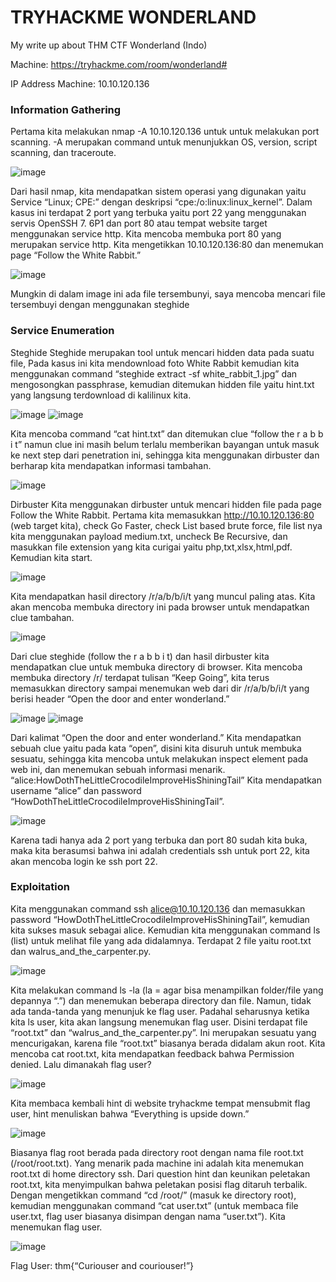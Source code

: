 # TRYHACKME WONDERLAND
My write up about THM CTF Wonderland (Indo)

Machine: https://tryhackme.com/room/wonderland#

IP Address Machine: 10.10.120.136

### Information Gathering
Pertama kita melakukan nmap -A 10.10.120.136 untuk untuk melakukan port scanning. -A merupakan command untuk menunjukkan OS, version, script scanning, dan traceroute.

![image](https://user-images.githubusercontent.com/88881191/218485265-310c0f6c-929c-4f1d-8242-5fedb35aa8d2.png)

Dari hasil nmap, kita mendapatkan sistem operasi yang digunakan yaitu Service “Linux; CPE:” dengan deskripsi “cpe:/o:linux:linux_kernel”. Dalam kasus ini terdapat 2 port yang terbuka yaitu port 22 yang menggunakan servis OpenSSH 7. 6P1 dan port 80 atau tempat website target menggunakan service http. Kita mencoba membuka port 80 yang merupakan service http. Kita mengetikkan 10.10.120.136:80 dan menemukan page “Follow the White Rabbit.”

![image](https://user-images.githubusercontent.com/88881191/218485689-c467a4bc-ad71-4714-89a4-8716efa8d73d.png)

Mungkin di dalam image ini ada file tersembunyi, saya mencoba mencari file tersembuyi dengan menggunakan steghide

### Service Enumeration
Steghide
Steghide merupakan tool untuk mencari hidden data pada suatu file, Pada kasus ini kita mendownload foto White Rabbit kemudian kita menggunakan command “steghide extract -sf white_rabbit_1.jpg” dan mengosongkan passphrase, kemudian ditemukan hidden file yaitu hint.txt yang langsung terdownload di kalilinux kita.

![image](https://user-images.githubusercontent.com/88881191/218485705-382f9e62-9cc3-4507-8d1d-ca056d282444.png)
![image](https://user-images.githubusercontent.com/88881191/218485746-1b5ef995-3554-46bd-a3c0-a3dfa197a3a5.png)

Kita mencoba command “cat hint.txt” dan ditemukan clue “follow the r a b b i t” namun clue ini masih belum terlalu memberikan bayangan untuk masuk ke next step dari penetration ini, sehingga kita menggunakan dirbuster dan berharap kita mendapatkan informasi tambahan.

![image](https://user-images.githubusercontent.com/88881191/218485770-6084bff0-deed-49c8-b7b1-cbbc6c72f9b9.png)

Dirbuster
Kita menggunakan dirbuster untuk mencari hidden file pada page Follow the White Rabbit. Pertama kita memasukkan http://10.10.120.136:80 (web target kita), check Go Faster, check List based brute force, file list nya kita menggunakan payload medium.txt, uncheck Be Recursive, dan masukkan file extension yang kita curigai yaitu php,txt,xlsx,html,pdf. Kemudian kita start.

![image](https://user-images.githubusercontent.com/88881191/218485780-13bf5396-7206-4723-adc1-0cd056e804ef.png)

Kita mendapatkan hasil directory /r/a/b/b/i/t yang muncul paling atas. Kita akan mencoba membuka directory ini pada browser untuk mendapatkan clue tambahan.

![image](https://user-images.githubusercontent.com/88881191/218485780-13bf5396-7206-4723-adc1-0cd056e804ef.png)

Dari clue steghide (follow the r a b b i t) dan hasil dirbuster kita mendapatkan clue untuk membuka directory di browser. Kita mencoba membuka directory /r/ terdapat tulisan “Keep Going”, kita terus memasukkan directory sampai menemukan web dari dir /r/a/b/b/i/t yang berisi header “Open the door and enter wonderland.”

![image](https://user-images.githubusercontent.com/88881191/218485793-6b7acf0a-ad0f-4b9d-8057-ee5a370e5605.png)
![image](https://user-images.githubusercontent.com/88881191/218485807-d394b0c8-c154-4d2a-bd89-da6f5e399b74.png)

Dari kalimat “Open the door and enter wonderland.” Kita mendapatkan sebuah clue yaitu pada kata “open”, disini kita disuruh untuk membuka sesuatu, sehingga kita mencoba untuk melakukan inspect element pada web ini, dan menemukan sebuah informasi menarik. “alice:HowDothTheLittleCrocodileImproveHisShiningTail”
Kita mendapatkan username “alice” dan password “HowDothTheLittleCrocodileImproveHisShiningTail”.

![image](https://user-images.githubusercontent.com/88881191/218487636-de7fc54b-5c46-4f5f-98c5-6452273bccfe.png)

Karena tadi hanya ada 2 port yang terbuka dan port 80 sudah kita buka, maka kita berasumsi bahwa ini adalah credentials ssh untuk port 22, kita akan mencoba login ke ssh port 22.

### Exploitation
Kita menggunakan command ssh alice@10.10.120.136 dan memasukkan password “HowDothTheLittleCrocodileImproveHisShiningTail”, kemudian kita sukses masuk sebagai alice. Kemudian kita menggunakan command ls (list) untuk melihat file yang ada didalamnya. Terdapat 2 file yaitu root.txt dan walrus_and_the_carpenter.py.

![image](https://user-images.githubusercontent.com/88881191/218487659-c66a446c-6e17-44fc-bcee-11d61eff278f.png)

Kita melakukan command ls -la (la = agar bisa menampilkan folder/file yang depannya “.”) dan menemukan beberapa directory dan file. Namun, tidak ada tanda-tanda yang menunjuk ke flag user. Padahal seharusnya ketika kita ls user, kita akan langsung menemukan flag user. Disini terdapat file “root.txt” dan “walrus_and_the_carpenter.py”. Ini merupakan sesuatu yang mencurigakan, karena file “root.txt” biasanya berada didalam akun root. Kita mencoba cat root.txt, kita mendapatkan feedback bahwa Permission denied. Lalu dimanakah flag user?

![image](https://user-images.githubusercontent.com/88881191/218487688-0115c3a0-1d7b-4044-9731-067cc7ff6975.png)

Kita membaca kembali hint di website tryhackme tempat mensubmit flag user, hint menuliskan bahwa “Everything is upside down.”

![image](https://user-images.githubusercontent.com/88881191/218487676-f468d454-3bf3-426c-9320-cd7008207214.png)

Biasanya flag root berada pada directory root dengan nama file root.txt (/root/root.txt). Yang menarik pada machine ini adalah kita menemukan root.txt di home directory ssh. Dari question hint dan keunikan peletakan root.txt, kita menyimpulkan bahwa peletakan posisi flag ditaruh terbalik. Dengan mengetikkan command “cd /root/” (masuk ke directory root), kemudian menggunakan command “cat user.txt” (untuk membaca file user.txt, flag user biasanya disimpan dengan nama “user.txt”). Kita menemukan flag user.

![image](https://user-images.githubusercontent.com/88881191/218487695-fb9c71ef-65bb-4881-815d-738bcdbef1ab.png)

Flag User: thm{“Curiouser and couriouser!”}
